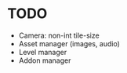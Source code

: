 # TODO
- Camera: non-int tile-size
- Asset manager (images, audio)
- Level manager
- Addon manager


